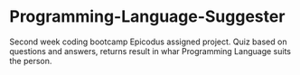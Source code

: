 # Programming-Language-Suggester
Second week coding bootcamp Epicodus assigned project. Quiz based on questions and answers, returns result in whar Programming Language suits the person. 
